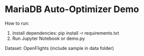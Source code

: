 # MariaDB Auto-Optimizer Demo

How to run:
1. Install dependencies: pip install -r requirements.txt
2. Run Jupyter Notebook or demo.py

Dataset: OpenFlights (include sample in data folder)
